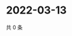# 2022-03-13

共 0 条

<!-- BEGIN WEIBO -->
<!-- 最后更新时间 Sun Mar 13 2022 19:09:58 GMT+0800 (China Standard Time) -->

<!-- END WEIBO -->
